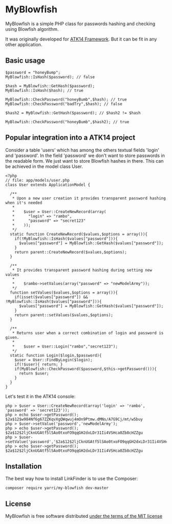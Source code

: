 MyBlowfish
==========

MyBlowfish is a simple PHP class for passwords hashing and checking using Blowfish algorithm.

It was originally developed for [ATK14 Framework](http://www.atk14.net/). But it can be fit in any other application.

Basic usage
-----------

    $password = "honeyBump";
    MyBlowfish::IsHash($password); // false

    $hash = MyBlowfish::GetHash($password);
    MyBlowfish::IsHash($hash); // true
    
    MyBlowfish::CheckPassword("honeyBumb",$hash); // true
    MyBlowfish::CheckPassword("badTry",$hash); // false

    $hash2 = MyBlowfish::GetHash($password); // $hash2 != $hash

    MyBlowfish::CheckPassword("honeyBumb",$hash2); // true


Popular integration into a ATK14 project
----------------------------------------

Consider a table 'users' which has among the others textual fields 'login' and 'password'.
In the field 'password' we don't want to store passwords in the readable form. We just want to store Blowfish hashes in there.
This can be achieved in the model class User.

    <?php
    // file: app/models/user.php
    class User extends ApplicationModel {

      /**
       * Upon a new user creation it provides transparent password hashing when it's needed
       *
       *    $user = User::CreateNewRecord(array(
       *      "login" => "rambo",
       *      "password" => "secret123"
       *    ));
       */
      static function CreateNewRecord($values,$options = array()){
        if(!MyBlowfish::IsHash($values["password"])){
          $values["password"] = MyBlowfish::GetHash($values["password"]);
        }
        return parent::CreateNewRecord($values,$options);
      }

      /**
       * It provides transparent password hashing during setting new values
       *
       *    $rambo->setValues(array("password" => "newModelArmy"));
       */
      function setValues($values,$options = array()){
        if(isset($values["password"]) && !MyBlowfish::IsHash($values["password"])){
          $values["password"] = MyBlowfish::GetHash($values["password"]);
        }
        return parent::setValues($values,$options);
      }
      
      /**
       * Returns user when a correct combination of login and password is given.
       *
       *    $user = User::Login("rambo","secret123");
       */
      static function Login($login,$password){
        $user = User::FindByLogin($login);
        if(!$user){ return; }
        if(MyBlowfish::CheckPassword($password,$this->getPassword())){
          return $user;
        }
      }
    }

Let's test it in the ATK14 console:

    php > $user = User::CreateNewRecord(array('login' => 'rambo', 'password' => 'secret123'));
    php > echo $user->getPassword();
    $2a$12$w984Nf6g67ZZKqvXgQWqwuj4mOn9Ptmw.dMNs/A7G9Cj/mt/w5buy
    php > $user->setValue('password','newModelArmy');
    php > echo $user->getPassword();
    $2a$12$2ljCknUGAtf5lSAo0txoFO9qqGH2dxLDr31Ii4VSHca0Zb8cHZZgu
    php > $user->setValue('password','$2a$12$2ljCknUGAtf5lSAo0txoFO9qqGH2dxLDr31Ii4VSHca0Zb8cHZZgu');
    php > echo $user->getPassword();
    $2a$12$2ljCknUGAtf5lSAo0txoFO9qqGH2dxLDr31Ii4VSHca0Zb8cHZZgu

Installation
------------

The best way how to install LinkFinder is to use the Composer:

    composer require yarri/my-blowfish dev-master

License
-------

MyBlowfish is free software distributed [under the terms of the MIT license](http://www.opensource.org/licenses/mit-license)

[//]: # ( vim: set ts=2 et: )
